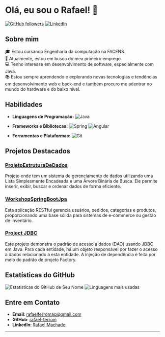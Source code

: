# Olá, eu sou o Rafael! 👋

[![GitHub followers](https://img.shields.io/github/followers/SeuUsuario?label=Follow&style=social)](https://github.com/rafael-ferrom)
[![LinkedIn](https://img.shields.io/badge/LinkedIn-Connect-blue)](https://www.linkedin.com/in/rafael-machado-982a8925b/)


## Sobre mim

🎓 Estou cursando Engenharia da computação na FACENS.  
💼 Atualmente, estou em busca do meu primeiro emprego.  
💻 Tenho interesse em desenvolvimento de software, especialmente com Java.  
📚 Estou sempre aprendendo e explorando novas tecnologias e tendências em desenvolvimento web e back-end e também procuro me adentrar no mundo do hardware e do baixo nível.

## Habilidades

- **Linguagens de Programação:**
  ![Java](https://img.shields.io/badge/-Java-007396?style=flat-square&logo=java&logoColor=white)

- **Frameworks e Bibliotecas:**
  ![Spring](https://img.shields.io/badge/-Spring-6DB33F?style=flat-square&logo=spring&logoColor=white)
  ![Angular](https://img.shields.io/badge/-Angular-DD0031?style=flat-square&logo=angular&logoColor=white)

- **Ferramentas e Plataformas:**
  ![Git](https://img.shields.io/badge/-Git-F05032?style=flat-square&logo=git&logoColor=white)

## Projetos Destacados

### [ProjetoEstruturaDeDados](https://github.com/rafael-ferrom/afEstruraDados)
Projeto onde tem um sistema de gerenciamento de dados utilizando uma Lista Simplesmente Encadeada e uma Árvore Binária de Busca. Ele permite inserir, exibir, buscar e ordenar dados de forma eficiente.

### [WorkshopSpringBootJpa](https://github.com/rafael-ferrom/workshopSpringBootJpa)
Esta aplicação RESTful gerencia usuários, pedidos, categorias e produtos, proporcionando uma base sólida para sistemas de e-commerce ou gestão de inventário.

### [Project JDBC](https://github.com/rafael-ferrom/ProjectJDBC)
Este projeto demonstra o padrão de acesso a dados (DAO) usando JDBC em Java. Para cada entidade, há um objeto responsável por fazer o acesso a dados relacionado a esta entidade. A injeção de dependência é feita por meio do padrão de projeto Factory.

## Estatísticas do GitHub

![Estatísticas do GitHub de Seu Nome](https://github-readme-stats.vercel.app/api?username=rafael-ferrom&show_icons=true&theme=radical)
![Linguagens mais usadas](https://github-readme-stats.vercel.app/api/top-langs/?username=rafael-ferrom&layout=compact&theme=radical)

## Entre em Contato

- **Email**: [rafaelferromac@gmail.com](mailto:rafaelferromac@gmail.com)
- **GitHub**: [rafael-ferrom](https://github.com/rafael-ferrom)
- **LinkedIn**: [Rafael Machado](https://www.linkedin.com/in/rafael-machado-982a8925b/)
---



